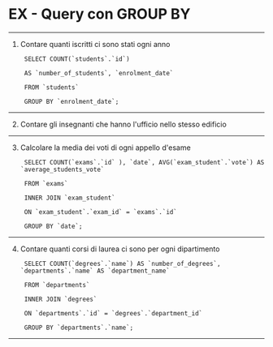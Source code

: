 # EX - Query con GROUP BY
---
1. Contare quanti iscritti ci sono stati ogni anno

        SELECT COUNT(`students`.`id`) 
        
        AS `number_of_students`, `enrolment_date`

        FROM `students`        

        GROUP BY `enrolment_date`;
---
2. Contare gli insegnanti che hanno l'ufficio nello stesso edificio


---
3. Calcolare la media dei voti di ogni appello d'esame

        SELECT COUNT(`exams`.`id` ), `date`, AVG(`exam_student`.`vote`) AS `average_students_vote`

        FROM `exams`

        INNER JOIN `exam_student`

        ON `exam_student`.`exam_id` = `exams`.`id`

        GROUP BY `date`;

---
4. Contare quanti corsi di laurea ci sono per ogni dipartimento

        SELECT COUNT(`degrees`.`name`) AS `number_of_degrees`, `departments`.`name` AS `department_name`

        FROM `departments`

        INNER JOIN `degrees`

        ON `departments`.`id` = `degrees`.`department_id`

        GROUP BY `departments`.`name`;

---